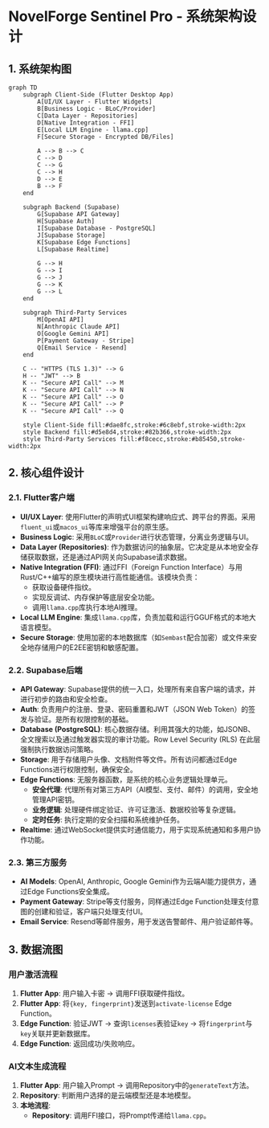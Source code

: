# NovelForge Sentinel Pro - 系统架构设计

## 1. 系统架构图

```mermaid
graph TD
    subgraph Client-Side (Flutter Desktop App)
        A[UI/UX Layer - Flutter Widgets]
        B[Business Logic - BLoC/Provider]
        C[Data Layer - Repositories]
        D[Native Integration - FFI]
        E[Local LLM Engine - llama.cpp]
        F[Secure Storage - Encrypted DB/Files]

        A --> B --> C
        C --> D
        C --> G
        C --> H
        D --> E
        B --> F
    end

    subgraph Backend (Supabase)
        G[Supabase API Gateway]
        H[Supabase Auth]
        I[Supabase Database - PostgreSQL]
        J[Supabase Storage]
        K[Supabase Edge Functions]
        L[Supabase Realtime]

        G --> H
        G --> I
        G --> J
        G --> K
        G --> L
    end

    subgraph Third-Party Services
        M[OpenAI API]
        N[Anthropic Claude API]
        O[Google Gemini API]
        P[Payment Gateway - Stripe]
        Q[Email Service - Resend]
    end

    C -- "HTTPS (TLS 1.3)" --> G
    H -- "JWT" --> B
    K -- "Secure API Call" --> M
    K -- "Secure API Call" --> N
    K -- "Secure API Call" --> O
    K -- "Secure API Call" --> P
    K -- "Secure API Call" --> Q

    style Client-Side fill:#dae8fc,stroke:#6c8ebf,stroke-width:2px
    style Backend fill:#d5e8d4,stroke:#82b366,stroke-width:2px
    style Third-Party Services fill:#f8cecc,stroke:#b85450,stroke-width:2px
```

## 2. 核心组件设计

### 2.1. Flutter客户端
- **UI/UX Layer**: 使用Flutter的声明式UI框架构建响应式、跨平台的界面。采用`fluent_ui`或`macos_ui`等库来增强平台的原生感。
- **Business Logic**: 采用`BLoC`或`Provider`进行状态管理，分离业务逻辑与UI。
- **Data Layer (Repositories)**: 作为数据访问的抽象层。它决定是从本地安全存储获取数据，还是通过API网关向Supabase请求数据。
- **Native Integration (FFI)**: 通过FFI（Foreign Function Interface）与用Rust/C++编写的原生模块进行高性能通信。该模块负责：
    - 获取设备硬件指纹。
    - 实现反调试、内存保护等底层安全功能。
    - 调用`llama.cpp`库执行本地AI推理。
- **Local LLM Engine**: 集成`llama.cpp`库，负责加载和运行GGUF格式的本地大语言模型。
- **Secure Storage**: 使用加密的本地数据库（如`Sembast`配合加密）或文件来安全地存储用户的E2EE密钥和敏感配置。

### 2.2. Supabase后端
- **API Gateway**: Supabase提供的统一入口，处理所有来自客户端的请求，并进行初步的路由和安全检查。
- **Auth**: 负责用户的注册、登录、密码重置和JWT（JSON Web Token）的签发与验证。是所有权限控制的基础。
- **Database (PostgreSQL)**: 核心数据存储。利用其强大的功能，如JSONB、全文搜索以及通过触发器实现的审计功能。Row Level Security (RLS) 在此层强制执行数据访问策略。
- **Storage**: 用于存储用户头像、文档附件等文件。所有访问都通过Edge Functions进行权限控制，确保安全。
- **Edge Functions**: 无服务器函数，是系统的核心业务逻辑处理单元。
    - **安全代理**: 代理所有对第三方API（AI模型、支付、邮件）的调用，安全地管理API密钥。
    - **业务逻辑**: 处理硬件绑定验证、许可证激活、数据校验等复杂逻辑。
    - **定时任务**: 执行定期的安全扫描和系统维护任务。
- **Realtime**: 通过WebSocket提供实时通信能力，用于实现系统通知和多用户协作功能。

### 2.3. 第三方服务
- **AI Models**: OpenAI, Anthropic, Google Gemini作为云端AI能力提供方，通过Edge Functions安全集成。
- **Payment Gateway**: Stripe等支付服务，同样通过Edge Function处理支付意图的创建和验证，客户端只处理支付UI。
- **Email Service**: Resend等邮件服务，用于发送告警邮件、用户验证邮件等。

## 3. 数据流图

### 用户激活流程
1.  **Flutter App**: 用户输入卡密 -> 调用FFI获取硬件指纹。
2.  **Flutter App**: 将`{key, fingerprint}`发送到`activate-license` Edge Function。
3.  **Edge Function**: 验证JWT -> 查询`licenses`表验证`key` -> 将`fingerprint`与`key`关联并更新数据库。
4.  **Edge Function**: 返回成功/失败响应。

### AI文本生成流程
1.  **Flutter App**: 用户输入Prompt -> 调用Repository中的`generateText`方法。
2.  **Repository**: 判断用户选择的是云端模型还是本地模型。
3.  **本地流程**:
    - **Repository**: 调用FFI接口，将Prompt传递给`llama.cpp`。